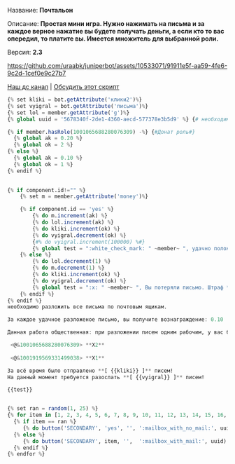 Название: **Почтальон**

Описание: **Простая мини игра. Нужно нажимать на письма и за каждое верное нажатие вы будете получать деньги, а если кто то вас опередил, то платите вы. Имеется множитель для выбранной роли.**

Версия: **2.3**

https://github.com/uraabk/juniperbot/assets/10533071/91911e5f-aa59-4fe6-9c2d-1cef0e9c27b7


[Наш дс канал](https://discord.gg/TwKWBPrffE) | [Обсудить этот скрипт](https://discord.com/channels/1117328976097067008/1118285630301012108/1118285630301012108)

```Julia
{% set kliki = bot.getAttribute('клики2')%}
{% set vyigral = bot.getAttribute('письма')%}
{% set lol = member.getAttribute('g')%}
{% global uuid = '5678340f-2de1-4360-aecd-577378e3b5d9' %} {# необходимо изменить #}

{% if member.hasRole(1001065688280076309) -%} {#Донат роль#}
  {% global ak = 0.20 %}
  {% global ok = 2 %}
{% else %}
  {% global ak = 0.10 %}
  {% global ok = 1 %}
{% endif %}

 
{% if component.id!="" %}
    {% set m = member.getAttribute('money')%}

	{% if component.id == 'yes' %}
		{% do m.increment(ak) %}
		{% do lol.increment(ak) %}
		{% do kliki.increment(ok) %}
		{% do vyigral.decrement(ok) %}
		{#% do vyigral.increment(100000) %#}
		{% global test = ":white_check_mark: " ~member~ ", удачно положил письмо: **" ~ lol ~ "/"~m~"** :Lokoin:" %}
	{% else %}
		{% do lol.decrement(1) %}
		{% do m.decrement(1) %}
		{% do kliki.increment(ok) %}
		{% do vyigral.decrement(ok) %}
		{% global test = ":x: " ~member~ ", Вы потеряли письмо. Штраф **-1/"~m~"** :Lokoin:" %}
	{% endif %}
{% endif %}
необходимо разложить все письма по почтовым ящикам.

За каждое удачное разложеное письмо, вы получите вознаграждение: 0.10 :Lokoin:.

Данная работа общественная: при разложении писем одним рабочим, у вас будет меняться расположение свободного почтового ящика.

 <@&1001065688280076309> **Х2**
 
 <@&1001919569331499038> **Х1**

За всё время было отправлено **[ {{kliki}} ]** писем!
На данный момент требуется разослать **[ {{vyigral}} ]** писем!

{{test}}


{% set ran = random(1, 25) %}
{% for item in [1, 2, 3, 4, 5, 6, 7, 8, 9, 10, 11, 12, 13, 14, 15, 16, 17, 18, 19, 20, 21, 22, 23, 24, 25] %}
  {% if item == ran %}
     {% do button('SECONDARY', 'yes', '', ':mailbox_with_no_mail:', uuid) %}
  {% else %}
     {% do button('SECONDARY', item, '',  ':mailbox_with_mail:', uuid) %}
  {% endif %}
{% endfor %}

```
